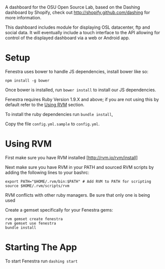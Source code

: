 A dashboard for the OSU Open Source Lab, based on the Dashing dashboard by Shopify, check out http://shopify.github.com/dashing for more information.

This dashboard includes module for displaying OSL datacenter, ftp and social data. It will eventually include a touch interface to the API allowing for control of the displayed dashboard via a web or Android app.

Setup
=====

Fenestra uses bower to handle JS dependencies, install bower like so:

````
npm install -g bower
````

Once bower is installed, run `bower install` to install our JS dependencies.

Fenestra requires Ruby Version 1.9.X and above; if you are not using this by default refer to the [Using RVM](#rvm) section.

To install the ruby dependencies run `bundle install`,

Copy the file `config.yml.sample` to `config.yml`.

<a name="rvm"></a>Using RVM
=========

First make sure you have RVM installed [http://rvm.io/rvm/install]

Next make sure you have RVM in your PATH and sourced RVM scripts by adding the following lines to your bashrc:
````
export PATH="$HOME/.rvm/bin:$PATH" # Add RVM to PATH for scripting
source $HOME/.rvm/scripts/rvm
````

RVM conflicts with other ruby managers. Be sure that only one is being used

Create a gemset specifically for your Fenestra gems:

````
rvm gemset create fenestra
rvm gemset use fenestra
bundle install
````

Starting The App
================

To start Fenestra run `dashing start`

